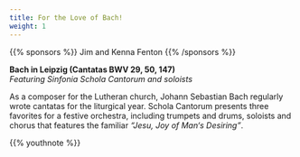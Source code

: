 ```yaml
---
title: For the Love of Bach!
weight: 1
---
```


{{% sponsors %}} Jim and Kenna Fenton {{% /sponsors %}}

**Bach in Leipzig (Cantatas BWV 29, 50, 147)**  
_Featuring Sinfonia Schola Cantorum and soloists_

As a composer for the Lutheran church, Johann Sebastian Bach regularly wrote
cantatas for the liturgical year.  Schola Cantorum presents three favorites for
a festive orchestra, including trumpets and drums, soloists and chorus that
features the familiar _“Jesu, Joy of Man‘s Desiring”_.

{{% youthnote %}}

